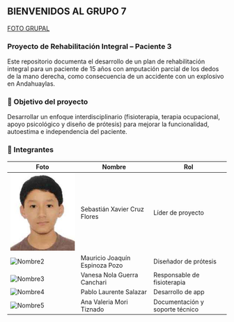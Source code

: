 ## BIENVENIDOS AL GRUPO 7

[FOTO GRUPAL](https://imgur.com/a/IU5xCC0)


### Proyecto de Rehabilitación Integral – Paciente 3

Este repositorio documenta el desarrollo de un plan de rehabilitación integral para un paciente de 15 años con amputación parcial de los dedos de la mano derecha, como consecuencia de un accidente con un explosivo en Andahuaylas.

### 🧠 Objetivo del proyecto
Desarrollar un enfoque interdisciplinario (fisioterapia, terapia ocupacional, apoyo psicológico y diseño de prótesis) para mejorar la funcionalidad, autoestima e independencia del paciente.


### 👥 Integrantes

| Foto | Nombre | Rol |
|------|--------|-----|
| ![Nombre1](multimedia/sebastian.jpg) |Sebastián Xavier Cruz Flores  | Líder de proyecto |
| ![Nombre2](multimedia/nombre2.jpg) | Mauricio Joaquín Espinoza Pozo | Diseñador de prótesis |
| ![Nombre3](multimedia/nombre3.jpg) | Vanesa Nola Guerra Canchari | Responsable de fisioterapia |
| ![Nombre4](multimedia/nombre4.jpg) | Pablo Laurente Salazar | Desarrollo de app |
| ![Nombre5](multimedia/nombre5.jpg) | Ana Valeria Mori Tiznado | Documentación y soporte técnico |



